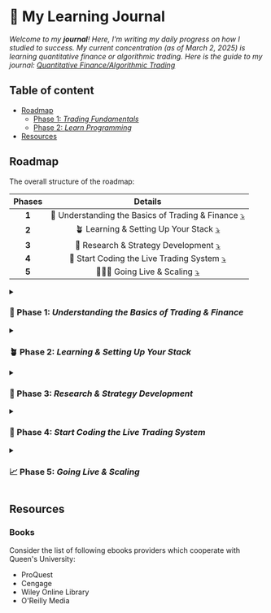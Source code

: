 <a name="top"></a>

# 🧸 My Learning Journal

_Welcome to my __journal__! Here, I'm writing my daily progress on how I studied to success._
_My current concentration (as of March 2, 2025) is learning quantitative finance or algorithmic trading._
_Here is the guide to my journal: [Quantitative Finance/Algorithmic Trading](./algo-trading/algo-trading.md)_

## Table of content

- [Roadmap](#roadmap)
  - [Phase 1: _Trading Fundamentals_](#phase-1-trading-fundamentals)
  - [Phase 2: _Learn Programming_](#phase-2-learn-programming)
- [Resources](#resources)

## Roadmap

The overall structure of the roadmap:

| Phases |                                      Details                                      |
| :----: | :-------------------------------------------------------------------------------: |
| __1__  | 📌 Understanding the Basics of Trading & Finance [⤵](#Phase-1-Trading-and-Finance) |
| __2__  |          🪴 Learning & Setting Up Your Stack [⤵](#Phase-2-Learning-Code)           |
| __3__  |     🧪 Research & Strategy Development [⤵](#Phase-3-Research-and-Development)      |
| __4__  |         🚀 Start Coding the Live Trading System [⤵](#Phase-4-Live-Trading)         |
| __5__  |            🧑🏻‍🚀 Going Live & Scaling [⤵](#Phase-5-Going-Live-and-Scaling)            |

<details>

<summary><h3 id="Phase-1-Trading-and-Finance">📌 Phase 1: <i>Understanding the Basics of Trading & Finance</i></h3></summary>

__🎯 Goal:__ Learn the fundamentals of financial markets, trading strategies, and risk management before writing code.  

#### __🔍 What to Learn__

- __Market Structure & Participants__  
  - How exchanges, brokers, and market makers work.  
  - Order types: market orders, limit orders, stop-loss, etc.  
  - Liquidity, bid-ask spread, and slippage.  

- __Trading Strategies & Concepts__  
  - Mean reversion vs. momentum strategies.  
  - Arbitrage (statistical arbitrage, triangular arbitrage).  
  - Market microstructure & HFT strategies.  

- __Risk Management & Portfolio Construction__  
  - Position sizing, stop-loss, and hedging.  
  - Risk-adjusted return metrics (Sharpe, Sortino ratios).  
  - Modern Portfolio Theory (MPT), Kelly Criterion.  

#### __📚 Recommended Resources__

- 📖 _"Quantitative Trading"_ – Ernest Chan  
- 📖 _"Algorithmic Trading"_ – Ernest Chan  
- 📖 _"Market Microstructure Theory"_ – Maureen O’Hara  
- 🖥️ _YouTube: QuantInsti, AlgoTrading101_  

#### __🏆 Milestones__

✅ Understand different market participants and trading mechanics.  
✅ Be able to explain at least __two__ trading strategies in detail.  
✅ Know how to evaluate risk vs. reward in a strategy.  

</details>

<details>

<summary><h3 id="Phase-2-Learning-Code">🪴 Phase 2: <i>Learning & Setting Up Your Stack</i></h3></summary>

__🎯 Goal:__ Learn __Clojure + Python__, set up market data storage, connect to trading APIs, and structure your system.  

#### __🔍 What to Learn__

- __Programming Languages__  
  - __Clojure__: Functional programming, concurrency, data structures.  
  - __Python__: Data science, ML libraries, visualization.  

- __Market Data Handling__  
  - Data ingestion (from APIs, databases).  
  - Storing historical data in __PostgreSQL__ or __Redis__.  

- __Brokerage API Integration__  
  - __Interactive Brokers (IBKR)__: REST API vs. TWS API.  
  - Setting up __real-time data feeds__ & executing orders.  

- __Technology Stack__  
  - __Kafka__ (event streaming).  
  - __Flare__ or __Onyx__ (Clojure-based data processing).  

#### __📚 Recommended Resources__

- 📖 _"Clojure for the Brave and True"_ – Daniel Higginbotham  
- 📖 _"Living Clojure"_ – Carin Meier  
- 🖥️ _IBKR API Documentation_  
- 🖥️ _PostgreSQL, Redis, Kafka Tutorials_  

#### __🏆 Milestones__

✅ Be comfortable with basic Clojure syntax & functional programming.  
✅ Store __market data__ in a database for later use.  
✅ Connect to __IBKR API__ and fetch real-time data.  

</details>

<details>

<summary><h3 id="Phase-3-Research-and-Development">🧪 Phase 3: <i>Research & Strategy Development</i></h3></summary>

__🎯 Goal:__ Develop, test, and validate __trading strategies__ using historical data.  

#### __🔍 What to Learn__

- __Backtesting & Simulation__  
  - Use __backtest.clj__ (Clojure) or __backtrader__ (Python).  
  - Ensure __slippage, transaction costs, and latency__ are simulated.  

- __Risk Management & Portfolio Optimization__  
  - Implement __stop-loss, max drawdown, volatility targeting__.  
  - Optimize strategy parameters using __Bayesian Optimization__.  

- __Machine Learning in Trading__  
  - Feature engineering from financial data.  
  - Use __Scikit-Learn (Python)__ for regression/classification models.  
  - Explore deep learning models for predictive trading.  

#### __📚 Recommended Resources__

- 📖 _"Advances in Financial Machine Learning"_ – Marcos López de Prado  
- 🖥️ _QuantConnect & Backtrader Tutorials_  
- 🖥️ _Machine Learning for Trading (Google Cloud, FastAI)_  

#### __🏆 Milestones__

✅ Run a __backtest__ of at least one trading strategy.  
✅ Implement risk management measures (stop-loss, drawdown control).  
✅ Train a basic __ML model__ for predictive analytics.  

</details>

<details>

<summary><h3 id="Phase-4-Live-Trading">🚀 Phase 4: <i>Start Coding the Live Trading System</i></h3></summary>

__🎯 Goal:__ Implement a __real-time trading system__, optimize latency, and automate order execution.  

#### __🔍 What to Learn__

- __Live Execution Architecture__  
  - Build a __real-time event-driven trading system__.  
  - Implement __order books, real-time price monitoring__.  

- __Latency Optimization__  
  - Use __async & multithreading__ (core.async in Clojure).  
  - Kernel tuning (Linux networking stack optimization).  

- __Production Deployment__  
  - Deploy on a __low-latency cloud provider__ (AWS, DigitalOcean).  
  - Monitor __execution slippage and transaction costs__.  

#### __📚 Recommended Resources__

- 📖 _"Designing Data-Intensive Applications"_ – Martin Kleppmann  
- 🖥️ _Low-Latency Systems (Clojure & JVM tuning guides)_  
- 🖥️ _IBKR Paper Trading API for testing_  

#### __🏆 Milestones__

✅ Deploy a __real-time execution system__ that can place orders.  
✅ Optimize order execution for __low latency & minimal slippage__.  
✅ Automate __risk checks & monitoring__.  

</details>

<details>

<summary><h3 id="Phase-5-Going-Live-and-Scaling">📈 Phase 5: <i>Going Live & Scaling</i></h3></summary>

__🎯 Goal:__ Deploy a __fully operational system__, optimize performance, and scale up trading capital.  

#### __🔍 What to Learn__

- __Performance Monitoring & Logging__  
  - Track PnL, slippage, risk exposure.  
  - Use __Grafana__ for real-time dashboards.  

- __Scaling Strategies__  
  - __Cloud Scaling__ – AWS, DigitalOcean, Kubernetes.  
  - Deploy __multiple strategies across asset classes__.  

- __HFT Optimizations (if applicable)__  
  - FPGA-based order execution (if latency-critical).  
  - Co-located servers near __exchange data centers__.  

#### __📚 Recommended Resources__

- 📖 _"Inside the Black Box"_ – Rishi Narang  
- 🖥️ _Monitoring & Logging (Prometheus, Grafana)_  
- 🖥️ _AWS High-Performance Computing for Finance_  

#### __🏆 Milestones__

✅ Your system __runs live & executes trades__ automatically.  
✅ Performance monitoring detects anomalies & logs all transactions.  
✅ Strategies scale to __higher capital amounts with risk control__.  

</details>

## Resources

### Books

Consider the list of following ebooks providers which cooperate with Queen's
University:

- ProQuest
- Cengage
- Wiley Online Library
- O'Reilly Media

<!--Variables-->

<!--How the Stock Market Works : A Beginner's Guide to Investment-->

<!--"Clojure for the Brave and True" – Daniel Higginbotham-->
